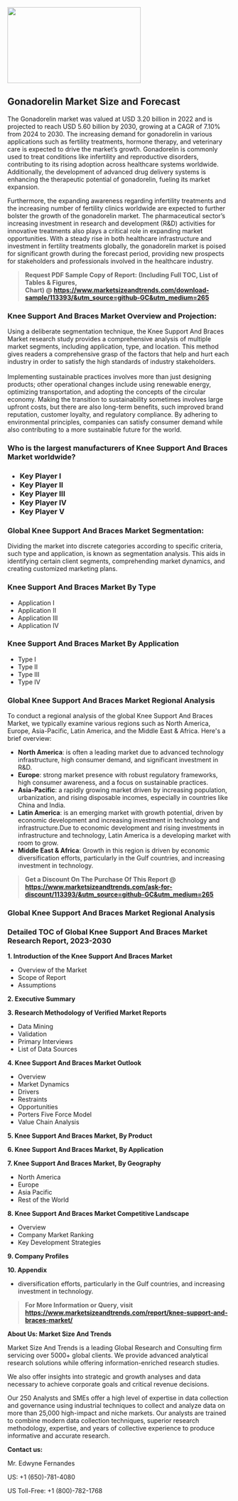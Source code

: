 <p><img class="alignnone size-medium wp-image-20088" src="https://ffe5etoiles.com/wp-content/uploads/2024/12/MST1-300x171.png" alt="" width="300" height="171" /></p><h2>Gonadorelin Market Size and Forecast</h2><p>The Gonadorelin market was valued at USD 3.20 billion in 2022 and is projected to reach USD 5.60 billion by 2030, growing at a CAGR of 7.10% from 2024 to 2030. The increasing demand for gonadorelin in various applications such as fertility treatments, hormone therapy, and veterinary care is expected to drive the market’s growth. Gonadorelin is commonly used to treat conditions like infertility and reproductive disorders, contributing to its rising adoption across healthcare systems worldwide. Additionally, the development of advanced drug delivery systems is enhancing the therapeutic potential of gonadorelin, fueling its market expansion.</p><p>Furthermore, the expanding awareness regarding infertility treatments and the increasing number of fertility clinics worldwide are expected to further bolster the growth of the gonadorelin market. The pharmaceutical sector’s increasing investment in research and development (R&D) activities for innovative treatments also plays a critical role in expanding market opportunities. With a steady rise in both healthcare infrastructure and investment in fertility treatments globally, the gonadorelin market is poised for significant growth during the forecast period, providing new prospects for stakeholders and professionals involved in the healthcare industry.</p></p><blockquote id="" class=""><strong>Request PDF Sample Copy of Report: (Including Full TOC, List of Tables &amp; Figures, Chart)&nbsp;@&nbsp;<strong><a href="https://www.marketsizeandtrends.com/download-sample/113393/&utm_source=github-GC&utm_medium=265" target="_blank">https://www.marketsizeandtrends.com/download-sample/113393/&utm_source=github-GC&utm_medium=265</a></strong></strong></blockquote><h3 id="" class="">Knee Support And Braces Market&nbsp;Overview and Projection:</h3><p id="" class="">Using a deliberate segmentation technique, the Knee Support And Braces Market research study provides a comprehensive analysis of multiple market segments, including application, type, and location. This method gives readers a comprehensive grasp of the factors that help and hurt each industry in order to satisfy the high standards of industry stakeholders. <br /> <br />Implementing sustainable practices involves more than just designing products; other operational changes include using renewable energy, optimizing transportation, and adopting the concepts of the circular economy. Making the transition to sustainability sometimes involves large upfront costs, but there are also long-term benefits, such improved brand reputation, customer loyalty, and regulatory compliance. By adhering to environmental principles, companies can satisfy consumer demand while also contributing to a more sustainable future for the world.</p><h3 id="" class="">Who is the largest manufacturers of&nbsp;Knee Support And Braces Market worldwide?</h3><h3 class=""><p><ul><li>Key Player I </li><li> Key Player II </li><li> Key Player III </li><li> Key Player IV </li><li> Key Player V</li></ul></p></h3><h3 id="" class="">Global&nbsp;Knee Support And Braces Market Segmentation:</h3><p id="" class="">Dividing the market into discrete categories according to specific criteria, such type and application, is known as segmentation analysis. This aids in identifying certain client segments, comprehending market dynamics, and creating customized marketing plans.</p><h3 id="" class="">Knee Support And Braces Market&nbsp;By Type</h3><p><p><ul><li>Application I </li><li> Application II </li><li> Application III </li><li> Application IV</p></li></ul></p></p><h3 id="" class="">Knee Support And Braces Market&nbsp;By Application</h3><p class=""><p><ul><li>Type I </li><li> Type II </li><li> Type III </li><li> Type IV</li></ul></p></p><h3 id="" class="">Global Knee Support And Braces Market Regional Analysis</h3><p id="" class="">To conduct a regional analysis of the global Knee Support And Braces Market, we typically examine various regions such as North America, Europe, Asia-Pacific, Latin America, and the Middle East &amp; Africa. Here's a brief overview:</p><ul><li><strong>North America</strong>: is often a leading market due to advanced technology infrastructure, high consumer demand, and significant investment in R&amp;D.</li><li><strong>Europe</strong>: strong market presence with robust regulatory frameworks, high consumer awareness, and a focus on sustainable practices.</li><li><strong>Asia-Pacific</strong>: a rapidly growing market driven by increasing population, urbanization, and rising disposable incomes, especially in countries like China and India.</li><li><strong>Latin America</strong>: is an emerging market with growth potential, driven by economic development and increasing investment in technology and infrastructure.Due to economic development and rising investments in infrastructure and technology, Latin America is a developing market with room to grow.</li><li><strong>Middle East &amp; Africa</strong>: Growth in this region is driven by economic diversification efforts, particularly in the Gulf countries, and increasing investment in technology.</li></ul><blockquote id="" class=""><strong>Get a Discount On The Purchase Of This Report @ <strong><a href="https://www.marketsizeandtrends.com/ask-for-discount/113393/&utm_source=github-GC&utm_medium=265" target="_blank">https://www.marketsizeandtrends.com/ask-for-discount/113393/&utm_source=github-GC&utm_medium=265</a></strong></strong></blockquote><h3 id="" class="">Global Knee Support And Braces Market Regional Analysis</h3><h3 id="" class="">Detailed TOC of Global Knee Support And Braces Market Research Report, 2023-2030</h3><p id="" class=""><strong>1. Introduction of the Knee Support And Braces Market</strong></p><ul><li>Overview of the Market</li><li>Scope of Report</li><li>Assumptions</li></ul><p id="" class=""><strong>2. Executive Summary</strong></p><p id="" class=""><strong>3. Research Methodology of Verified Market Reports</strong></p><ul><li>Data Mining</li><li>Validation</li><li>Primary Interviews</li><li>List of Data Sources</li></ul><p id="" class=""><strong>4. Knee Support And Braces Market Outlook</strong></p><ul><li>Overview</li><li>Market Dynamics</li><li>Drivers</li><li>Restraints</li><li>Opportunities</li><li>Porters Five Force Model</li><li>Value Chain Analysis</li></ul><p id="" class=""><strong>5. Knee Support And Braces Market, By Product</strong></p><p id="" class=""><strong>6. Knee Support And Braces Market, By Application</strong></p><p id="" class=""><strong>7. Knee Support And Braces Market, By Geography</strong></p><ul><li>North America</li><li>Europe</li><li>Asia Pacific</li><li>Rest of the World</li></ul><p id="" class=""><strong>8. Knee Support And Braces Market Competitive Landscape</strong></p><ul><li>Overview</li><li>Company Market Ranking</li><li>Key Development Strategies</li></ul><p id="" class=""><strong>9. Company Profiles</strong></p><p id="" class=""><strong>10. Appendix</strong></p><ul><li>diversification efforts, particularly in the Gulf countries, and increasing investment in technology.</li></ul><blockquote id="" class=""><strong>For More Information or Query, visit <strong><strong><a href="https://www.marketsizeandtrends.com/report/knee-support-and-braces-market/" target="_blank">https://www.marketsizeandtrends.com/report/knee-support-and-braces-market/</a></strong></strong></strong></blockquote><p id="" class=""><strong>About Us: Market Size And Trends</strong></p><p id="" class="">Market Size And Trends is a leading Global Research and Consulting firm servicing over 5000+ global clients. We provide advanced analytical research solutions while offering information-enriched research studies.</p><p id="" class="">We also offer insights into strategic and growth analyses and data necessary to achieve corporate goals and critical revenue decisions.</p><p id="" class="">Our 250 Analysts and SMEs offer a high level of expertise in data collection and governance using industrial techniques to collect and analyze data on more than 25,000 high-impact and niche markets. Our analysts are trained to combine modern data collection techniques, superior research methodology, expertise, and years of collective experience to produce informative and accurate research.</p><p id="" class=""><strong>Contact us:</strong></p><p id="" class="">Mr. Edwyne Fernandes</p><p id="" class="">US: +1 (650)-781-4080</p><p id="" class="">US Toll-Free: +1 (800)-782-1768</p>
